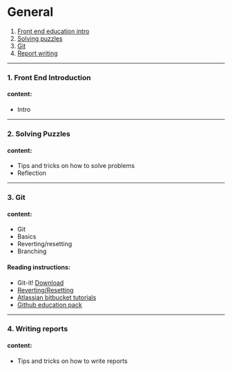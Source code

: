
# General


1. [Front end education intro](/courses/general/lectures/lecture-general-1-intro.md)
1. [Solving puzzles](/courses/general/lectures/lecture-general-2-solving-puzzles.md)
1. [Git](/courses/general/lectures/lecture-general-3-git.md)
1. [Report writing](/courses/general/lectures/lecture-general-4-report-writing.md)

---

### 1. Front End Introduction
#### content:
* Intro

---

### 2. Solving Puzzles
#### content:
* Tips and tricks on how to solve problems
* Reflection

---

### 3. Git

#### content:
* Git
* Basics
* Reverting/resetting
* Branching

#### Reading instructions:
* Git-it! <a href="https://github.com/jlord/git-it-electron/releases">Download</a>
* <a href="https://www.atlassian.com/git/tutorials/undoing-changes/git-revert" target="_blank">Reverting/Resetting</a>
* <a href="https://www.atlassian.com/git/tutorials/learn-git-with-bitbucket-cloud#create-the-repository">Atlassian bitbucket tutorials</a>
* <a href="https://education.github.com/pack">Github education pack</a>

---

### 4. Writing reports
#### content:
* Tips and tricks on how to write reports
